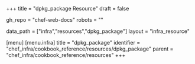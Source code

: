 +++
title = "dpkg_package Resource"
draft = false

gh_repo = "chef-web-docs"
robots = ""

data_path = ["infra","resources","dpkg_package"]
layout = "infra_resource"


[menu]
  [menu.infra]
    title = "dpkg_package"
    identifier = "chef_infra/cookbook_reference/resources/dpkg_package"
    parent = "chef_infra/cookbook_reference/resources"
+++

<!-- The contents of this page are automatically generated from the dpkg_package.yaml file in the data directory. -->
<!-- To suggest a change, edit the https://github.com/chef/chef/blob/master/lib/chef/resource/dpkg_package.rb file
      and submit a pull request to the https://github.com/chef/chef repository. -->
